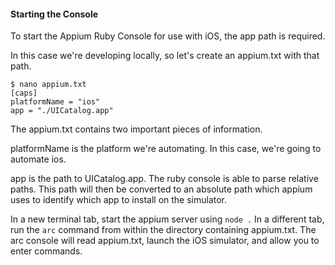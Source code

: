 #### Starting the Console

To start the Appium Ruby Console for use with iOS, the app path is required.

In this case we're developing locally, so let's create an appium.txt with
that path.

```
$ nano appium.txt
[caps]
platformName = "ios"
app = "./UICatalog.app"
```

The appium.txt contains two important pieces of information.

platformName is the platform we're automating. In this case,
we're going to automate ios.

app is the path to UICatalog.app. The ruby console is able to parse
relative paths. This path will then be converted to an absolute path which
appium uses to identify which app to install on the simulator.

In a new terminal tab, start the appium server using `node .` In a different
tab, run the `arc` command from within the directory containing appium.txt.
The arc console will read appium.txt, launch the iOS simulator,
and allow you to enter commands.